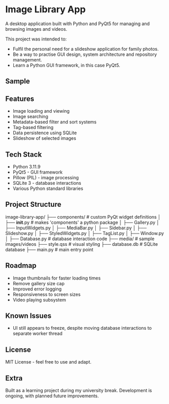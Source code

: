 
# Image Library App

A desktop application built with Python and PyQt5 for managing and browsing images and videos.

This project was intended to:
- Fulfil the personal need for a slideshow application for family photos.
- Be a way to practise GUI design, system architecture and repository management.
- Learn a Python GUI framework, in this case PyQt5.

## Sample



## Features

- Image loading and viewing
- Image searching
- Metadata-based filter and sort systems
- Tag-based filtering
- Data persistence using SQLite
- Slideshow of selected images

## Tech Stack

- Python 3.11.9
- PyQt5 - GUI framework
- Pillow (PIL) - image processing  
- SQLite 3 - database interactions
- Various Python standard libraries

## Project Structure

image-library-app/
├── components/			 # custom PyQt widget definitions
│   ├── __init__.py     # makes 'components' a python package
│   ├── Gallery.py
│   ├── InputWidgets.py
│   ├── MediaBar.py
│   ├── Sidebar.py
│   ├── Slideshow.py
│   ├── StyledWidgets.py
│   ├── TagList.py
│   ├── Window.py
│   ├── Database.py	 # database interaction code
├── media/              # sample images/videos
├── style.qss           # visual styling
├── database.db         # SQLite database
├── main.py             # main entry point

## Roadmap

- Image thumbnails for faster loading times
- Remove gallery size cap
- Improved error logging
- Responsiveness to screen sizes
- Video playing subsystem

## Known Issues

- UI still appears to freeze, despite moving database interactions to separate worker thread

## License

MIT License - feel free to use and adapt.

## Extra

Built as a learning project during my university break. Development is ongoing, with planned future improvements.
